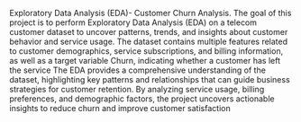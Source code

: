 Exploratory Data Analysis (EDA)- Customer Churn Analysis.
 The goal of this project is to perform Exploratory Data Analysis (EDA) on a telecom customer
 dataset to uncover patterns, trends, and insights about customer behavior and service usage.
 The dataset contains multiple features related to customer demographics, service subscriptions,
 and billing information, as well as a target variable Churn, indicating whether a customer has
 left the service
  The EDA provides a comprehensive understanding of the dataset, highlighting key patterns and
 relationships that can guide business strategies for customer retention. By analyzing service
 usage, billing preferences, and demographic factors, the project uncovers actionable insights to
 reduce churn and improve customer satisfaction
